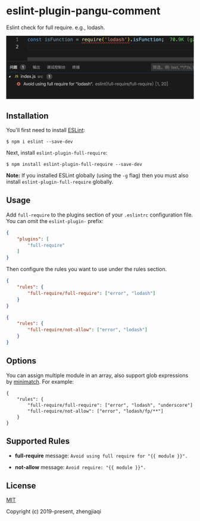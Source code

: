 # eslint-plugin-pangu-comment

Eslint check for full require. e.g., lodash.

![example](./example.gif)

## Installation

You'll first need to install [ESLint](http://eslint.org):

```
$ npm i eslint --save-dev
```

Next, install `eslint-plugin-full-require`:

```
$ npm install eslint-plugin-full-require --save-dev
```

**Note:** If you installed ESLint globally (using the `-g` flag) then you must also install `eslint-plugin-full-require` globally.

## Usage

Add `full-require` to the plugins section of your `.eslintrc` configuration file. You can omit the `eslint-plugin-` prefix:

```json
{
    "plugins": [
        "full-require"
    ]
}
```


Then configure the rules you want to use under the rules section.

```json
{
    "rules": {
        "full-require/full-require": ["error", "lodash"]
    }
}
```

```json
{
    "rules": {
        "full-require/not-allow": ["error", "lodash"]
    }
}
```

## Options

You can assign multiple module in an array,
also support glob expressions by [minimatch](https://github.com/isaacs/minimatch).
For example:
```
{
    "rules": {
        "full-require/full-require": ["error", "lodash", "underscore"]
        "full-require/not-allow": ["error", "lodash/fp/**"]
    }
}
```



## Supported Rules

* **full-require**
    message: `Avoid using full require for "{{ module }}".`

* **not-allow**
    message: `Avoid require: "{{ module }}".`

## License

[MIT](http://opensource.org/licenses/MIT)

Copyright (c) 2019-present, zhengjiaqi